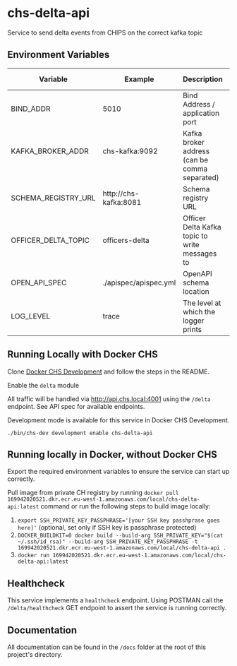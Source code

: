 # chs-delta-api
Service to send delta events from CHIPS on the correct kafka topic

Environment Variables
-----------------

|  Variable                         |  Example                          |  Description                                       |  Required       | Default value |        
| --------------------------------- | --------------------------------- | -------------------------------------------------- | --------------- | ------------- |
| BIND_ADDR                         | 5010                              | Bind Address / application port                    | YES             |               |
| KAFKA_BROKER_ADDR                 | chs-kafka:9092                    | Kafka broker address (can be comma separated)      | YES             |               |
| SCHEMA_REGISTRY_URL               | http://chs-kafka:8081             | Schema registry URL                                | YES             |               |
| OFFICER_DELTA_TOPIC               | officers-delta                    | Officer Delta Kafka topic to write messages to     | YES             |               |
| OPEN_API_SPEC                     | ./apispec/apispec.yml             | OpenAPI schema location                            | YES             |               |
| LOG_LEVEL                         | trace                             | The level at which the logger prints               | NO              | info          |

## Running Locally with Docker CHS
Clone [Docker CHS Development](https://github.com/companieshouse/docker-chs-development) and follow the steps in the README.

Enable the `delta` module

All traffic will be handled via http://api.chs.local:4001 using the `/delta` endpoint. See API spec for available endpoints.

Development mode is available for this service in Docker CHS Development.

`./bin/chs-dev development enable chs-delta-api`

## Running locally in Docker, without Docker CHS
Export the required environment variables to ensure the service can start up correctly.

Pull image from private CH registry by running `docker pull 169942020521.dkr.ecr.eu-west-1.amazonaws.com/local/chs-delta-api:latest` 
command or run the following steps to build image locally:

1. `export SSH_PRIVATE_KEY_PASSPHRASE='[your SSH key passhprase goes here]'` (optional, set only if SSH key is passphrase protected)
2. `DOCKER_BUILDKIT=0 docker build --build-arg SSH_PRIVATE_KEY="$(cat ~/.ssh/id_rsa)" --build-arg SSH_PRIVATE_KEY_PASSPHRASE -t 169942020521.dkr.ecr.eu-west-1.amazonaws.com/local/chs-delta-api .`
3. `docker run 169942020521.dkr.ecr.eu-west-1.amazonaws.com/local/chs-delta-api:latest`

## Healthcheck
This service implements a `healthcheck` endpoint. Using POSTMAN call the `/delta/healthcheck` GET endpoint to assert 
the service is running correctly.

## Documentation
All documentation can be found in the `/docs` folder at the root of this project's directory.